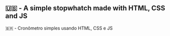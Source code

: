 🇺🇸 - A simple stopwhatch made with HTML, CSS and JS
---
🇧🇷 - Cronômetro simples usando HTML, CSS e JS
